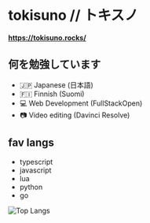 # tokisuno // トキスノ

**https://tokisuno.rocks/** 

## 何を勉強しています
- 🇯🇵 Japanese (日本語)
- 🇫🇮 Finnish (Suomi) 
- 💻 Web Development (FullStackOpen)
- 📷 Video editing (Davinci Resolve)

## fav langs
- typescript
- javascript
- lua
- python
- go

![Top Langs](https://github-readme-stats.vercel.app/api/top-langs/?username=tokisuno&hide=html,css,markdown,glsl,makefile)
